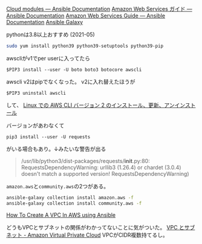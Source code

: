 
[Cloud modules — Ansible Documentation](https://docs.ansible.com/ansible/2.9_ja/modules/list_of_cloud_modules.html#amazon)
[Amazon Web Services ガイド — Ansible Documentation](https://docs.ansible.com/ansible/2.9_ja/scenario_guides/guide_aws.html)
[Amazon Web Services Guide — Ansible Documentation](https://docs.ansible.com/ansible/latest/scenario_guides/guide_aws.html)
[Ansible Galaxy](https://galaxy.ansible.com/community/aws)


pythonは3.8以上おすすめ (2021-05)
```sh
sudo yum install python39 python39-setuptools python39-pip
```

awscliがv1でper userに入ってたら
```
$PIP3 install --user -U boto boto3 botocore awscli
```
awscli v2はpipでなくなった。
v2に入れ替えたほうが

```
$PIP3 uninstall awscli
```
して、
[Linux での AWS CLI バージョン 2 のインストール、更新、アンインストール](https://docs.aws.amazon.com/ja_jp/cli/latest/userguide/install-cliv2-linux.html)

バージョンがあわなくて
```
pip3 install --user -U requests
```
がいる場合もあり。↓みたいな警告が出る
> /usr/lib/python3/dist-packages/requests/__init__.py:80: RequestsDependencyWarning: urllib3 (1.26.4) or chardet (3.0.4) doesn't
 match a supported version!
  RequestsDependencyWarning)

`amazon.aws`と`community.aws`の2つがある。

```sh
ansible-galaxy collection install amazon.aws -f
ansible-galaxy collection install community.aws -f
```

[How To Create A VPC In AWS using Ansible](https://www.infinitypp.com/ansible/create-vpc-ansible-aws/)

どうもVPCとサブネットの関係がわかってないことに気がついた。
[VPC とサブネット \- Amazon Virtual Private Cloud](https://docs.aws.amazon.com/ja_jp/vpc/latest/userguide/VPC_Subnets.html)
VPCがCIDR複数持てるし。
